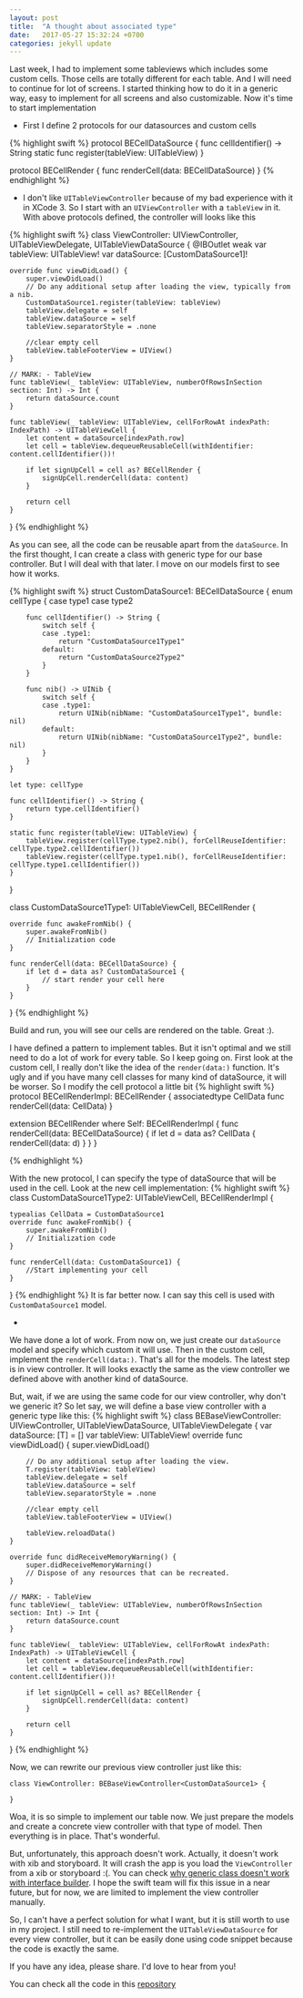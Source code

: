```yaml
---
layout: post
title:  "A thought about associated type"
date:   2017-05-27 15:32:24 +0700
categories: jekyll update
---
```

Last week, I had to implement some tableviews which includes some custom cells. Those cells are totally different for each table. And I will need to continue for lot of screens. I started thinking how to do it in a generic way, easy to implement for all screens and also customizable.
Now it's time to start implementation

* First I define 2 protocols for our datasources and custom cells

{% highlight swift %}
protocol BECellDataSource {
    func cellIdentifier() -> String
    static func register(tableView: UITableView)
}

protocol BECellRender {
    func renderCell(data: BECellDataSource)
}
{% endhighlight %}

* I don't like `UITableViewController` because of my bad experience with it in XCode 3. So I start with an `UIViewController` with a `tableView` in it. With above protocols defined, the controller will looks like this

{% highlight swift %}
class ViewController: UIViewController, UITableViewDelegate, UITableViewDataSource {
@IBOutlet weak var tableView: UITableView!
    var dataSource: [CustomDataSource1]!
    
    override func viewDidLoad() {
        super.viewDidLoad()
        // Do any additional setup after loading the view, typically from a nib.
        CustomDataSource1.register(tableView: tableView)
        tableView.delegate = self
        tableView.dataSource = self
        tableView.separatorStyle = .none
        
        //clear empty cell
        tableView.tableFooterView = UIView()
    }

    // MARK: - TableView
    func tableView(_ tableView: UITableView, numberOfRowsInSection section: Int) -> Int {
        return dataSource.count
    }
    
    func tableView(_ tableView: UITableView, cellForRowAt indexPath: IndexPath) -> UITableViewCell {
        let content = dataSource[indexPath.row]
        let cell = tableView.dequeueReusableCell(withIdentifier: content.cellIdentifier())!
        
        if let signUpCell = cell as? BECellRender {
            signUpCell.renderCell(data: content)
        }
        
        return cell
    }
 }
{% endhighlight %}

As you can see, all the code can be reusable apart from the `dataSource`. In the first thought, I can create a class with generic type for our base controller. But I will deal with that later. I move on our models first to see how it works.

{% highlight swift %}
struct CustomDataSource1: BECellDataSource {
    enum cellType {
        case type1
        case type2
        
        func cellIdentifier() -> String {
            switch self {
            case .type1:
                return "CustomDataSource1Type1"
            default:
                return "CustomDataSource2Type2"
            }
        }
        
        func nib() -> UINib {
            switch self {
            case .type1:
                return UINib(nibName: "CustomDataSource1Type1", bundle: nil)
            default:
                return UINib(nibName: "CustomDataSource1Type2", bundle: nil)
            }
        }
    }
    
    let type: cellType
    
    func cellIdentifier() -> String {
        return type.cellIdentifier()
    }
    
    static func register(tableView: UITableView) {
        tableView.register(cellType.type2.nib(), forCellReuseIdentifier: cellType.type2.cellIdentifier())
        tableView.register(cellType.type1.nib(), forCellReuseIdentifier: cellType.type1.cellIdentifier())
    }
}

class CustomDataSource1Type1: UITableViewCell, BECellRender {

    override func awakeFromNib() {
        super.awakeFromNib()
        // Initialization code
    }
    
    func renderCell(data: BECellDataSource) {
        if let d = data as? CustomDataSource1 {
            // start render your cell here
        }
    }
}
{% endhighlight %}

Build and run, you will see our cells are rendered on the table. Great :).

I have defined a pattern to implement tables. But it isn't optimal and we still need to do a lot of work for every table. So I keep going on.
First look at the custom cell, I really don't like the idea of the `render(data:)` function. It's ugly and if you have many cell classes for many kind of dataSource, it will be worser. So I modify the cell protocol a little bit
{% highlight swift %}
protocol BECellRenderImpl: BECellRender {
    associatedtype CellData
    func renderCell(data: CellData)
}

extension BECellRender where Self: BECellRenderImpl {
    func renderCell(data: BECellDataSource) {
        if let d = data as? CellData {
            renderCell(data: d)
        }
    }
}

{% endhighlight %} 

With the new protocol, I can specify the type of dataSource that will be used in the cell. Look at the new cell implementation: 
{% highlight swift %}
class CustomDataSource1Type2: UITableViewCell, BECellRenderImpl {

    typealias CellData = CustomDataSource1
    override func awakeFromNib() {
        super.awakeFromNib()
        // Initialization code
    }

    func renderCell(data: CustomDataSource1) {
        //Start implementing your cell
    }
}
{% endhighlight %}
It is far better now. I can say this cell is used with `CustomDataSource1` model. 

-

We have done a lot of work. From now on, we just create our `dataSource` model and specify which custom it will use. Then in the custom cell, implement the `renderCell(data:)`. That's all for the models. The latest step is in view controller. It will looks exactly the same as the view controller we defined above with another kind of dataSource. 

But, wait, if we are using the same code for our view controller, why don't we generic it? So let say, we will define a base view controller with a generic type like this:
{% highlight swift %}
	class BEBaseViewController<T : BECellDataSource>: UIViewController, UITableViewDataSource, UITableViewDelegate {
    var dataSource: [T] = []
    var tableView: UITableView!
    override func viewDidLoad() {
        super.viewDidLoad()

        // Do any additional setup after loading the view.
        T.register(tableView: tableView)
        tableView.delegate = self
        tableView.dataSource = self
        tableView.separatorStyle = .none
        
        //clear empty cell
        tableView.tableFooterView = UIView()
        
        tableView.reloadData()
    }

    override func didReceiveMemoryWarning() {
        super.didReceiveMemoryWarning()
        // Dispose of any resources that can be recreated.
    }

    // MARK: - TableView
    func tableView(_ tableView: UITableView, numberOfRowsInSection section: Int) -> Int {
        return dataSource.count
    }
    
    func tableView(_ tableView: UITableView, cellForRowAt indexPath: IndexPath) -> UITableViewCell {
        let content = dataSource[indexPath.row]
        let cell = tableView.dequeueReusableCell(withIdentifier: content.cellIdentifier())!
        
        if let signUpCell = cell as? BECellRender {
            signUpCell.renderCell(data: content)
        }
        
        return cell
    }
}
{% endhighlight %}

Now, we can rewrite our previous view controller just like this:

```
class ViewController: BEBaseViewController<CustomDataSource1> {
    
}
```
Woa, it is so simple to implement our table now. We just prepare the models and create a concrete view controller with that type of model. Then everything is in place. That's wonderful.

But, unfortunately, this approach doesn't work. Actually, it doesn't work with xib and storyboard. It will crash the app is you load the `ViewController` from a xib or storyboard :(. You can check [why generic class doesn't work with interface builder](https://stackoverflow.com/questions/25263882/use-a-generic-class-as-a-custom-view-in-interface-builder). I hope the swift team will fix this issue in a near future, but for now, we are limited to implement the view controller manually.

So, I can't have a perfect solution for what I want, but it is still worth to use in my project. I still need to re-implement the `UITableViewDataSource` for every view controller, but it can be easily done using code snippet because the code is exactly the same.

If you have any idea, please share. I'd love to hear from you!

You can check all the code in this [repository](https://github.com/sahara108/BlogExample-AssociatedType)
